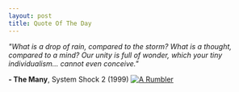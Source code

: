 ```yaml
---
layout: post
title: Quote Of The Day
---
```


*"What is a drop of rain, compared to the storm? What is a thought, compared to a mind? Our unity is full of wonder, which your tiny individualism... cannot even conceive."*

**- The Many**, System Shock 2 (1999)
[![A Rumbler](http://orig07.deviantart.net/d665/f/2013/262/6/7/system_shock_2_tribute___rumbler_by_conejoblanco-d6m1zwu.jpg "Rumble")](http://conejoblanco.deviantart.com/art/System-Shock-2-Tribute-Rumbler-399841806)
